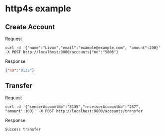 # http4s example

## Create Account
Request
```curl
curl -d '{"name":"Livan","email":"example@example.com", "amount":200}' -X POST http://localhost:9000/accounts{"no":"5806"}
```
Response
```json
{"no":"8135"}
```
## Transfer
Request
```curl
curl -d '{"senderAccountNo":"8135","receiverAccountNo":"287", "amount":100}' -X POST http://localhost:9000/accounts/transfer
```
Response
```
Success transfer
```